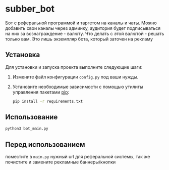 # subber_bot

Бот с реферальной программой и таргетом на каналы и чаты. Можно добавить свои каналы через админку, аудитория будет подписываться на них за вознаграждение - валюту. Что делать с этой валютой - решать только вам. Это лишь экземпляр бота, который заточен на рекламу

## Установка

Для установки и запуска проекта выполните следующие шаги:

1. Измените файл конфигурации `config.py` под ваши нужды.

2. Установите необходимые зависимости с помощью утилиты управления пакетами [pip](https://pip.pypa.io/en/stable/):
    ```bash
    pip install -r requirements.txt
    ```


## Использование
```bash
python3 bot_main.py
```
## Перед использованием
поместите в `main.py` нужный url для реферальной системы, так же почистите и замените рекламные баннеры/кнопки
